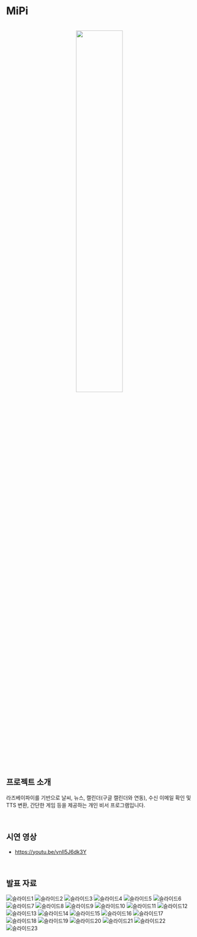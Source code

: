 # MiPi

<p align="center">
  <br>
  <img src="https://user-images.githubusercontent.com/65555299/189960072-ebcdfbf2-8707-47e5-a728-2c133225bc1c.png" width=50%>
  <br>
</p>

<br>

## 프로젝트 소개

라즈베이파이를 기반으로 날씨, 뉴스, 캘린더(구글 캘린더와 연동), 수신 이메일 확인 및 TTS 변환, 간단한 게임 등을 제공하는 개인 비서 프로그램입니다.

<br>

## 시연 영상
- https://youtu.be/vnIl5J6dk3Y

<br>

## 발표 자료

![슬라이드1](https://user-images.githubusercontent.com/65555299/189874371-d1bbb092-762f-45e5-b07a-98cbc4819585.PNG)
![슬라이드2](https://user-images.githubusercontent.com/65555299/189874378-bd267ed2-ed9c-43e0-a407-e45787990560.PNG)
![슬라이드3](https://user-images.githubusercontent.com/65555299/189874383-26d6cf2d-bce6-4d75-babf-68c3da69bb06.PNG)
![슬라이드4](https://user-images.githubusercontent.com/65555299/189874387-1237673b-c0c6-4200-ac7f-33d93a1ef0d1.PNG)
![슬라이드5](https://user-images.githubusercontent.com/65555299/189874390-585f9bc1-738c-4d42-a254-710b3a3ca650.PNG)
![슬라이드6](https://user-images.githubusercontent.com/65555299/189874393-936d32a2-bef7-477b-9165-b03ea53fdec5.PNG)
![슬라이드7](https://user-images.githubusercontent.com/65555299/189874396-d7e3cb20-000f-414b-b746-69655fb700d2.PNG)
![슬라이드8](https://user-images.githubusercontent.com/65555299/189874401-53512ae2-35bc-4cb9-ac69-847d015f66b5.PNG)
![슬라이드9](https://user-images.githubusercontent.com/65555299/189874405-27a14778-4ac5-47cd-8ef2-d2e69e649a56.PNG)
![슬라이드10](https://user-images.githubusercontent.com/65555299/189874409-f5f95312-f214-4db3-9e72-e7a880efa7c6.PNG)
![슬라이드11](https://user-images.githubusercontent.com/65555299/189874410-c3d625b9-a846-405a-bc2a-d750f2b8c4fe.PNG)
![슬라이드12](https://user-images.githubusercontent.com/65555299/189874414-b3057049-3bc0-4de2-8ade-e8fea8fa273c.PNG)
![슬라이드13](https://user-images.githubusercontent.com/65555299/189874416-60837607-fe6a-4c4b-8ab2-5829ab758eb7.PNG)
![슬라이드14](https://user-images.githubusercontent.com/65555299/189874418-170fe727-3c6e-4f1a-b398-390b5ff98f2e.PNG)
![슬라이드15](https://user-images.githubusercontent.com/65555299/189874421-1241dcc3-82df-42bf-8bdf-eb26663a6b57.PNG)
![슬라이드16](https://user-images.githubusercontent.com/65555299/189874430-079337cc-e953-43a2-a562-9be69b88191d.PNG)
![슬라이드17](https://user-images.githubusercontent.com/65555299/189874432-02989662-df69-4555-afaa-d1c82ddd2a48.PNG)
![슬라이드18](https://user-images.githubusercontent.com/65555299/189874436-d0f5edc3-2960-4def-8598-7e5c8567d0fa.PNG)
![슬라이드19](https://user-images.githubusercontent.com/65555299/189874440-f08f6894-b7a8-494e-8a59-ec6299ea1c20.PNG)
![슬라이드20](https://user-images.githubusercontent.com/65555299/189874443-7d3a8755-ca90-4cff-9ecd-cab154d5f841.PNG)
![슬라이드21](https://user-images.githubusercontent.com/65555299/189874446-04dddc5c-6b0d-4a91-bb90-4bd0eb54916b.PNG)
![슬라이드22](https://user-images.githubusercontent.com/65555299/189874450-d4a06dd3-7ee8-480a-a1db-63e8ff512e00.PNG)
![슬라이드23](https://user-images.githubusercontent.com/65555299/189874509-375f37c7-ca30-4f6f-84e5-e86f0fa11b32.PNG)
